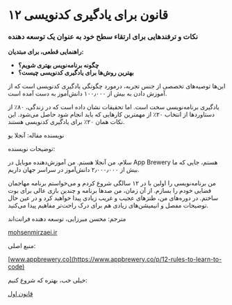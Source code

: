 # ۱۲ قانون برای یادگیری کدنویسی

### نکات و ترفندهایی برای ارتقاء سطح خود به عنوان یک توسعه دهنده

**راهنمایی قطعی، برای مبتدیان:**

- **چگونه برنامه‌نویس بهتری شویم؟**
- **بهترین روش‌ها برای یادگیری کدنویسی چیست؟**

این‌ها توصیه‌های تخصصی از جنس تجربه، درمورد چگونگی یادگیری کدنویسی است که از آموزش دادن به بیش از ۱۰۰٫۰۰۰ دانش‌آموز به دست آمده است.

یادگیری برنامه‌نویسی سخت است. اما تحقیقات نشان داده است که در زندگی، ۸۰٪ از دستاوردها از انتخاب ۲۰٪ از مهمترین کارهایی که باید انجام شود حاصل می‌شود. این نکات همان ۲۰٪ برای یادگیری کدنویسی هستند.

نویسنده مقاله: آنجلا یو

توضیحات نویسنده:

سلام، من آنجلا هستم. من آموزش‌دهنده موبایل در App Brewery هستم،‌ جایی که ما بیش از ۲٫۰۰۰٫۰۰۰ دانش‌آموز در سراسر جهان داریم.

من برنامه‌نویسی را اولین با در ۱۲ سالگی شروع کردم و می‌خواستم برنامه مهاجمان فضایی خودم را بسازم. از آن زمان، من صدها برنامه و چندین بازی عالی برای بوت ساختم. در دوره‌های من، طنزهای عجیب و غریب زیادی پیدا خواهید کرد و در عین حال توضیحات مفصل و انیمیشن‌های زیادی هم برای درک راحت‌تر مفاهیم پیدا می‌کنید.

مترجم: محسن میرزایی، توسعه دهنده فرانت‌اند

[mohsenmirzaei.ir](https://mohsenmirzaei.ir)

منبع اصلی:

[www.appbrewery.co](https://www.appbrewery.co/p/12-rules-to-learn-to-code)

خیلی خب،‌ بهتره که شروع کنیم:

[قانون اول](https://github.com/mohsn-mirzaei/LearnToCode/blob/main/%D9%82%D9%88%D8%A7%D9%86%DB%8C%D9%86/01-%D9%82%D8%A7%D9%86%D9%88%D9%86%E2%80%8C%D8%A7%D9%88%D9%84.md)
